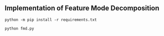 

## Implementation of Feature Mode Decomposition



```shell
python -m pip install -r requirements.txt

python fmd.py
```

